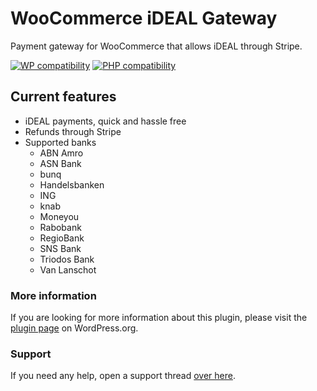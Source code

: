 # WooCommerce iDEAL Gateway

Payment gateway for WooCommerce that allows iDEAL through Stripe.

[![WP compatibility](https://plugintests.com/plugins/woo-ideal-gateway/wp-badge.svg)](https://plugintests.com/plugins/woo-ideal-gateway/latest) [![PHP compatibility](https://plugintests.com/plugins/woo-ideal-gateway/php-badge.svg)](https://plugintests.com/plugins/woo-ideal-gateway/latest)

## Current features

* iDEAL payments, quick and hassle free
* Refunds through Stripe
* Supported banks
  * ABN Amro
  * ASN Bank
  * bunq
  * Handelsbanken
  * ING
  * knab
  * Moneyou
  * Rabobank
  * RegioBank
  * SNS Bank
  * Triodos Bank
  * Van Lanschot

### More information

If you are looking for more information about this plugin, please visit the [plugin page](https://wordpress.org/plugins/woo-ideal-gateway) on WordPress.org.

### Support

If you need any help, open a support thread [over here](https://wordpress.org/support/plugin/woo-ideal-gateway).
